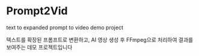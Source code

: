# Prompt2Vid
text to expanded prompt to video demo project

텍스트를 확장된 프롬프트로 변환하고, AI 영상 생성 후 FFmpeg으로 처리하여 결과를 보여주는 데모 프로젝트입니다
